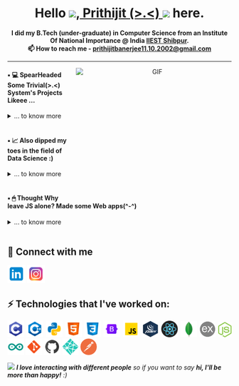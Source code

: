 
 <div align="center">
 
# 	Hello <img src="https://raw.githubusercontent.com/iampavangandhi/iampavangandhi/master/gifs/Hi.gif" width="30px">,<a href = "https://www.linkedin.com/in/prithijit-banerjee/"> Prithijit (>.<) </a>  <img src="https://media.giphy.com/media/WUlplcMpOCEmTGBtBW/giphy.gif" width="30"> here.


 <b>I did my B.Tech (under-graduate) in Computer Science from an Institute Of National Importance @ India [IIEST Shibpur](https://www.iiests.ac.in/).</b>
 <br>
 <b> 📫 How to reach me - prithijitbanerjee11.10.2002@gmail.com </b>
</div>
<hr>
<a target="_blank" align="center">
  <img align="right" top="500" height="300" width="350" alt="GIF" src="https://media.giphy.com/media/SWoSkN6DxTszqIKEqv/giphy.gif">
</a>



#### ▪️ 💻 SpearHeaded Some Trivial(>.<) System's Projects Likeee ... 

 <details>
 
<summary> ... to know more
 </summary>
 <br>

 <ol>
  <li>Linux based Packet Sniffer</li>
  <li>Highly Available Distributed File Transfer System</li>
  <li>Standard TFTP Server Client</li>
  <li>custom cli based file transfer protocol app</li>
  <li>trivial shell</li>
  <li>one-to-one chatting app</li>
  <li>Arpping command clone</li>
 </ol>

**Tech Stack Used** - Written  in C/Cpp , Built using make , Distributed using deb packages
 
 #### <i>Heres the link to the above repos 👀:</i><br>
 
> <a href="https://github.com/pb-dot/Deb_Packages"> (Click here to view Debian Packages.) </a>
> 	&nbsp;	&nbsp;&nbsp;	&nbsp;&nbsp;	&nbsp; <a href="https://github.com/pb-dot/Socket_Programming"> (Click here to view Socket Prgramming Projects.)</a>
 </details>

<br>

#### ▪️ 📈 Also dipped my toes in the field of Data Science :) 

<details>
 
<summary> ... to know more
 </summary>
 <br>

**Tech Stack Used**- Python, openAi api , streamlit , keras , tensorflow , ANN , CNN , RNN , LSTM , NLP , transformers , vector databases , seaborn , matplotlib , pandas
 
   #### <i>These are some of my  ML projects 👀:</i><br>
 
> <a href="https://med-pb.streamlit.app"> (Click here to view med-pb.) </a>
> 	&nbsp;	&nbsp;&nbsp;	&nbsp;&nbsp;	&nbsp; <a href="https://pb-chatbot.streamlit.app"> (Click here to view web query.)</a>

 </details>

<br>

#### ▪️ 🖱 Thought Why leave JS alone? Made some Web apps(^-^)
<details>
  
<summary> ... to know more
 </summary>
<br>

**Tech Stack Used**- MERN , postman , deployed on netlify and huruko , jquery and bootstarp
 
  #### <i>These are my  few WEB-DEV projects 👀:</i><br>
 

> <a href="https://gaming-wizard.netlify.app"> (Click here to view G-zard.) </a>
> 	&nbsp;	&nbsp;&nbsp;	&nbsp;&nbsp;	&nbsp; <a href="https://prithijit-portfolio.netlify.app"> (Click here to view portfolio.)</a>
 	&nbsp;	&nbsp;&nbsp;	&nbsp;&nbsp;	&nbsp; <a href="https://one-stop-shop.cyclic.app"> (Click here to view OSS.)</a>
> <br>	
 
</details>


<br>
 
## 🤝 Connect with me
<p align = "justify">
 <a href = "https://www.linkedin.com/in/prithjit-banerjee/"><img src = "https://github.com/Sohoxic/Sohoxic/blob/main/assets/socials/Linkedin.png" height = 40 width = 40/></a>
 <a href = "https://www.instagram.com/huddson_hornnet/"><img src = "https://github.com/Sohoxic/Sohoxic/blob/main/assets/socials/Instagram.png" height = 40 width = 40/></a>
</p>


## ⚡ Technologies that I've worked on:

<p align="justify">
 <img src="https://github.com/Sohoxic/Sohoxic/blob/main/assets/Tech%20stack/C.png" alt="c" height = 37, width = 37/>
 <img src="https://github.com/Sohoxic/Sohoxic/blob/main/assets/Tech%20stack/C%2B%2B.png" alt="c++" height = 37, width = 37/>
 <img src="https://github.com/Sohoxic/Sohoxic/blob/main/assets/Tech%20stack/Python.png" alt="python" height = 37, width = 37/>
 <img src="https://github.com/Sohoxic/Sohoxic/blob/main/assets/Tech%20stack/Html5.png" alt="html-5" height = 37, width = 37/>
 <img src="https://github.com/Sohoxic/Sohoxic/blob/main/assets/Tech%20stack/Css.png" alt="css" height = 37, width = 37/>
 <img src="https://github.com/Sohoxic/Sohoxic/blob/main/assets/Tech%20stack/bootstrap.png" alt="bootstrap" height = 37, width = 37/>
 <img src="https://github.com/Sohoxic/Sohoxic/blob/main/assets/Tech%20stack/Javascript.png" alt="js" height = 37, width = 37/>
 <img src="https://github.com/Sohoxic/Sohoxic/blob/main/assets/Tech%20stack/jquery.png" alt="jquery" height = 37, width = 37/>
 <img src="https://github.com/Sohoxic/Sohoxic/blob/main/assets/Tech%20stack/ReactJS.png" alt="reactjs" height = 37, width = 37/>
 <img src="https://github.com/Sohoxic/Sohoxic/blob/main/assets/Tech%20stack/MongoDB.png" alt="mongoDB" height = 36, width = 36/>
 <img src="https://github.com/Sohoxic/Sohoxic/blob/main/assets/Tech%20stack/expressjs.png" alt="expressjs" height = 36, width = 36/>
 <img src="https://github.com/Sohoxic/Sohoxic/blob/main/assets/Tech%20stack/NodeJS.png" alt="nodejs" height = 34, width = 30/>
 <img src="https://github.com/Sohoxic/Sohoxic/blob/main/assets/Tech%20stack/Arduino.png" alt="arduino" height = 37, width = 37/>
 <img src="https://github.com/Sohoxic/Sohoxic/blob/main/assets/Tech%20stack/Git.png" alt="git" height = 37, width = 37/>
 <img src="https://github.com/Sohoxic/Sohoxic/blob/main/assets/Tech%20stack/Github.png" alt="github" height = 37, width = 37/>
 <img src="https://github.com/Sohoxic/Sohoxic/blob/main/assets/Tech%20stack/netlify.svg" alt="netlify" height = 37, width = 37/>
<img src="https://github.com/Sohoxic/Sohoxic/blob/main/assets/Tech%20stack/postman.webp" alt="postman" height = 37, width = 37/>

 
 
 
 
   
 <img src="https://media.giphy.com/media/LnQjpWaON8nhr21vNW/giphy.gif" width="60"> <em><b>I love interacting with different people</b> so if you want to say <b>hi, I'll be more than happy!</b> :)</em>

